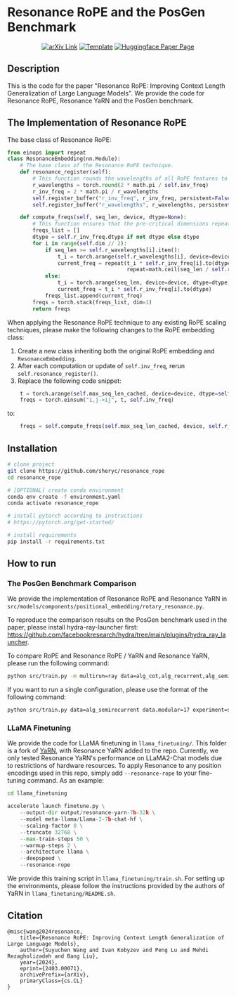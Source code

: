 # Resonance RoPE and the PosGen Benchmark
<div align="center">
<a href="https://arxiv.org/abs/2403.00071"><img alt="arXiv Link" src="https://img.shields.io/badge/arXiv-2403.00071-blue"></a>
<a href="https://github.com/ashleve/lightning-hydra-template"><img alt="Template" src="https://img.shields.io/badge/-Lightning--Hydra--Template-017F2F?style=flat&logo=github&labelColor=gray"></a>
<a href="https://huggingface.co/papers/2403.00071"><img alt="Huggingface Paper Page" src="https://huggingface.co/datasets/huggingface/badges/resolve/main/paper-page-sm.svg"></a><br>
</div>

## Description

This is the code for the paper "Resonance RoPE: Improving Context Length Generalization of Large Language Models". We provide the code for Resonance RoPE, Resonance YaRN and the PosGen benchmark.

## The Implementation of Resonance RoPE

The base class of Resonance RoPE:

```python
from einops import repeat
class ResonanceEmbedding(nn.Module):
    # The base class of the Resonance RoPE technique.
    def resonance_register(self):
        # This function rounds the wavelengths of all RoPE features to their closest integer based on self.inv_freq.
        r_wavelengths = torch.round(2 * math.pi / self.inv_freq)
        r_inv_freq = 2 * math.pi / r_wavelengths
        self.register_buffer("r_inv_freq", r_inv_freq, persistent=False)
        self.register_buffer("r_wavelengths", r_wavelengths, persistent=False)

    def compute_freqs(self, seq_len, device, dtype=None):
        # This function ensures that the pre-critical dimensions repeats the computed values.
        freqs_list = []
        dtype = self.r_inv_freq.dtype if not dtype else dtype
        for i in range(self.dim // 2):
            if seq_len >= self.r_wavelengths[i].item():
                t_i = torch.arange(self.r_wavelengths[i], device=device, dtype=dtype)
                current_freq = repeat(t_i * self.r_inv_freq[i].to(dtype), 'l -> (repeat l)',
                                      repeat=math.ceil(seq_len / self.r_wavelengths[i].item())).reshape(-1)[:seq_len]
            else:
                t_i = torch.arange(seq_len, device=device, dtype=dtype)
                current_freq = t_i * self.r_inv_freq[i].to(dtype)
            freqs_list.append(current_freq)
        freqs = torch.stack(freqs_list, dim=1)
        return freqs
```

When applying the Resonance RoPE technique to any existing RoPE scaling techniques, please make the following changes to the RoPE embedding class:

1. Create a new class inheriting both the original RoPE embedding and ``ResonanceEmbedding``.
2. After each computation or update of ``self.inv_freq``, rerun ``self.resonance_register()``.
3. Replace the following code snippet:
```python
    t = torch.arange(self.max_seq_len_cached, device=device, dtype=self.inv_freq.dtype)
    freqs = torch.einsum("i,j->ij", t, self.inv_freq)
```
to:
```python
    freqs = self.compute_freqs(self.max_seq_len_cached, device, self.r_inv_freq.dtype)
```

## Installation

```bash
# clone project
git clone https://github.com/sheryc/resonance_rope
cd resonance_rope

# [OPTIONAL] create conda environment
conda env create -f environment.yaml
conda activate resonance_rope

# install pytorch according to instructions
# https://pytorch.org/get-started/

# install requirements
pip install -r requirements.txt
```

## How to run

### The PosGen Benchmark Comparison

We provide the implementation of Resonance RoPE and Resonance YaRN in ``src/models/components/positional_embedding/rotary_resonance.py``.

To reproduce the comparison results on the PosGen benchmark used in the paper, please install hydra-ray-launcher first: https://github.com/facebookresearch/hydra/tree/main/plugins/hydra_ray_launcher.

To compare RoPE and Resonance RoPE / YaRN and Resonance YaRN, please run the following command:

```bash
python src/train.py -m multirun=ray data=alg_cot,alg_recurrent,alg_semirecurrent data.modular=17 experiment=sweep model.model.position_encoding_type=rotary_hf,rotary_scaled_yarn,rotary_resonance,rotary_resonance_yarn logger=aim model.compile=false trainer.precision=32 model.optimizer.lr=0.0002 trainer.min_epochs=150 trainer.max_epochs=150 seed=5549,4955,42,3701,49 mode.model.base=10000

```

If you want to run a single configuration, please use the format of the following command:

```bash
python src/train.py data=alg_semirecurrent data.modular=17 experiment=sweep model.model.position_encoding_type=rotary_resonance_yarn logger=aim model.compile=false trainer.precision=32 model.optimizer.lr=0.0002 trainer.min_epochs=150 trainer.max_epochs=150 seed=5549 mode.model.base=10000
```

### LLaMA Finetuning

We provide the code for LLaMA finetuning in ``llama_finetuning/``. This folder is a fork of [YaRN](https://github.com/jquesnelle/yarn), with Resonance YaRN added to the repo. Currently, we only tested Resonance YaRN's performance on LLaMA2-Chat models due to restrictions of hardware resources. To apply Resonance to any position encodings used in this repo, simply add ``--resonance-rope`` to your fine-tuning command. As an example:

```bash
cd llama_finetuning
```
```python
accelerate launch finetune.py \
    --output-dir output/resonance-yarn-7b-32k \
    --model meta-llama/Llama-2-7b-chat-hf \
    --scaling-factor 8 \
    --truncate 32768 \
    --max-train-steps 50 \
    --warmup-steps 2 \
    --architecture llama \
    --deepspeed \
    --resonance-rope
```

We provide this training script in ``llama_finetuning/train.sh``. For setting up the environments, please follow the instructions provided by the authors of YaRN in ``llama_finetuning/README.sh``.

## Citation

```
@misc{wang2024resonance,
    title={Resonance RoPE: Improving Context Length Generalization of Large Language Models},
    author={Suyuchen Wang and Ivan Kobyzev and Peng Lu and Mehdi Rezagholizadeh and Bang Liu},
    year={2024},
    eprint={2403.00071},
    archivePrefix={arXiv},
    primaryClass={cs.CL}
}
```
